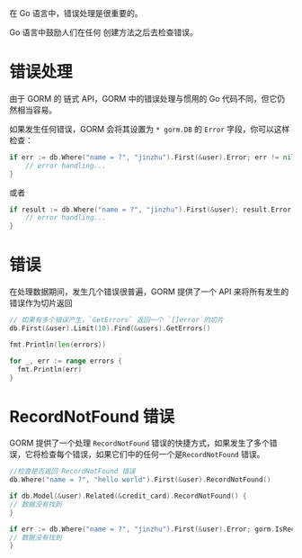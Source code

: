 
在 Go 语言中，错误处理是很重要的。

Go 语言中鼓励人们在任何 创建方法之后去检查错误。

# 错误处理

由于 GORM 的 链式 API，GORM 中的错误处理与惯用的 Go 代码不同，但它仍然相当容易。

如果发生任何错误，GORM 会将其设置为 `* gorm.DB` 的 `Error` 字段，你可以这样检查：

```go
if err := db.Where("name = ?", "jinzhu").First(&user).Error; err != nil {
    // error handling...
}
```

或者

```go
if result := db.Where("name = ?", "jinzhu").First(&user); result.Error != nil {
    // error handling...
}
```

# 错误

在处理数据期间，发生几个错误很普遍，GORM 提供了一个 API 来将所有发生的错误作为切片返回

```go
// 如果有多个错误产生，`GetErrors` 返回一个 `[]error`的切片
db.First(&user).Limit(10).Find(&users).GetErrors()

fmt.Println(len(errors))

for _, err := range errors {
  fmt.Println(err)
}
```

# RecordNotFound 错误


GORM 提供了一个处理 `RecordNotFound` 错误的快捷方式，如果发生了多个错误，它将检查每个错误，如果它们中的任何一个是`RecordNotFound` 错误。

```go
//检查是否返回 RecordNotFound 错误
db.Where("name = ?", "hello world").First(&user).RecordNotFound()

if db.Model(&user).Related(&credit_card).RecordNotFound() {
// 数据没有找到
}

if err := db.Where("name = ?", "jinzhu").First(&user).Error; gorm.IsRecordNotFoundError(err) {
// 数据没有找到
}
```



